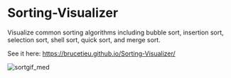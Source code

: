 # Sorting-Visualizer
Visualize common sorting algorithms including bubble sort, insertion sort, selection sort, shell sort, quick sort, and merge sort.

See it here: https://brucetieu.github.io/Sorting-Visualizer/

![sortgif_med](https://user-images.githubusercontent.com/56370411/103305037-6367d200-49c7-11eb-8d0d-c9cbf31ba6bf.gif)




